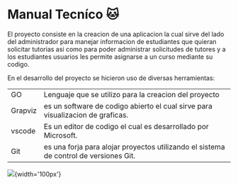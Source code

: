# Manual Tecníco  :cat:

El proyecto consiste en la creacion de una aplicacion la cual sirve del lado del administrador para manejar informacion de estudiantes que quieran solicitar tutorias asi como para poder administrar solicitudes de tutores y a los estudiantes usuarios les permite asignarse a un curso mediante su codigo.

En el desarrollo del proyecto se hicieron uso de diversas herramientas:


  | |  |
  |---|---|
  | GO | Lenguaje que se utilizo para la creacion del proyecto |
  | Grapviz| es un software de codigo abierto el cual sirve  para visualizacion de graficas.|
  |vscode|Es un editor de codigo el cual es desarrollado por Microsoft. |
  |Git|es una forja para alojar proyectos utilizando el sistema de control de versiones Git. |


![](https://i0.wp.com/imgs.hipertextual.com/wp-content/uploads/2021/10/visual-studio-code.jpeg?fit=1920%2C1080&quality=50&strip=all&ssl=1){width='100px'}